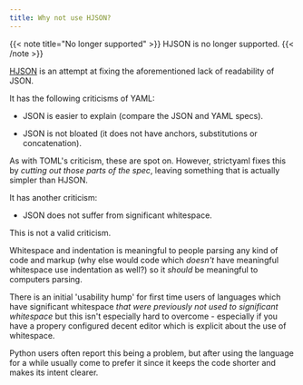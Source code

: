 ```yaml
---
title: Why not use HJSON?
---
```


{{< note title="No longer supported" >}}
HJSON is no longer supported.
{{< /note >}}

[HJSON](http://hjson.org/) is an attempt at fixing the aforementioned lack of readability of JSON.

It has the following criticisms of YAML:

- JSON is easier to explain (compare the JSON and YAML specs).

- JSON is not bloated (it does not have anchors, substitutions or concatenation).

As with TOML's criticism, these are spot on. However, strictyaml fixes this by *cutting out those parts of the spec*, leaving something that is actually simpler than HJSON.

It has another criticism:

- JSON does not suffer from significant whitespace.

This is not a valid criticism.

Whitespace and indentation is meaningful to people parsing any kind of code and markup (why else would code which *doesn't* have meaningful whitespace use indentation as well?) so it *should* be meaningful to computers parsing.

There is an initial 'usability hump' for first time users of languages which have significant whitespace *that were previously not used to significant whitespace* but this isn't especially hard to overcome - especially if you have a propery configured decent editor which is explicit about the use of whitespace.

Python users often report this being a problem, but after using the language for a while usually come to prefer it since it keeps the code shorter and makes its intent clearer.
